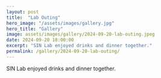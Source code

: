 ```yaml
---
layout: post
title:  "Lab Outing"
hero_image: "/assets/images/gallery.jpg"
hero_title: "Gallery"
image: assets/images/gallery/2024-09-20-lab-outing.jpeg
date: 2024-09-20 18:00:00
excerpt: "SIN Lab enjoyed drinks and dinner together."
permalink: /gallery/2024-09-20-lab-outing/
---
```

SIN Lab enjoyed drinks and dinner together.